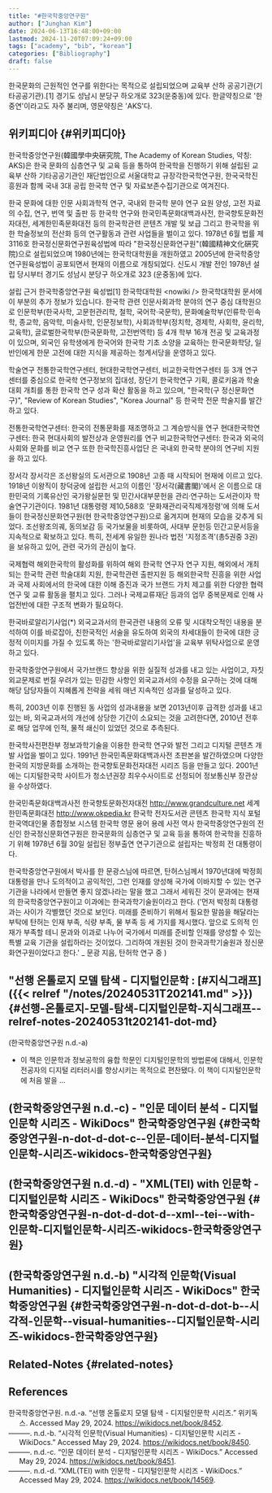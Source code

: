 ```yaml
---
title: "#한국학중앙연구원"
author: ["Junghan Kim"]
date: 2024-06-13T16:48:00+09:00
lastmod: 2024-11-20T07:09:24+09:00
tags: ["academy", "bib", "korean"]
categories: ["Bibliography"]
draft: false
---
```


한국문화의 근원적인 연구를 위한다는 목적으로 설립되었으며 교육부 산하 공공기관(기타공공기관).[1] 경기도 성남시 분당구 하오개로 323(운중동)에 있다. 한글약칭으로 '한중연'이라고도 자주 불리며, 영문약칭은 'AKS'다.


## 위키피디아 {#위키피디아}

한국학중앙연구원(韓國學中央硏究院, The Academy of Korean Studies, 약칭: AKS)은 한국 문화의 심층연구 및 교육 등을 통하여 한국학을 진행하기 위해 설립된 교육부 산하 기타공공기관인 재단법인으로 서울대학교 규장각한국학연구원, 한국국학진흥원과 함께 국내 3대 공립 한국학 연구 및 자료보존수집기관으로 여겨진다.

한국 문화에 대한 인문 사회과학적 연구, 국내외 한국학 분야 연구 요원 양성, 고전 자료의 수집, 연구, 번역 및 출판 등 한국학 연구와 한국민족문화대백과사전, 한국향토문화전자대전, 세계한민족문화대전 등의 한국학관련 콘텐츠 개발 및 보급 그리고 한국학을 위한 학술정보의 전산화 등의 연구활동과 관련 사업들을 벌이고 있다. 1978년 6월 법률 제3116호 한국정신문화연구원육성법에 따라 "한국정신문화연구원"(韓國精神文化硏究院)으로 설립되었으며 1980년에는 한국학대학원을 개원하였고 2005년에 한국학중앙연구원육성법이 공포되면서 현재의 이름으로 개칭되었다. 신도시 개발 전인 1978년 설립 당시부터 경기도 성남시 분당구 하오개로 323 (운중동)에 있다.

설립 근거 한국학중앙연구원 육성법[1] 한국학대학원 &lt;nowiki /&gt; 한국학대학원 문서에 이 부분의 추가 정보가 있습니다. 한국학 관련 인문사회과학 분야의 연구 중심 대학원으로 인문학부(한국사학, 고문헌관리학, 철학, 국어학·국문학), 문화예술학부(인류학·민속학, 종교학, 음악학, 미술사학, 인문정보학), 사회과학부(정치학, 경제학, 사회학, 윤리학, 교육학), 글로벌한국학부(한국문화학, 고전번역학) 등 4개 학부 16개 전공 및 교육과정이 있으며, 외국인 유학생에게 한국어와 한국학 기초 소양을 교육하는 한국문화학당, 일반인에게 한문 고전에 대한 지식을 제공하는 청계서당을 운영하고 있다.

학술연구 전통한국학연구센터, 현대한국학연구센터, 비교한국학연구센터 등 3개 연구 센터를 중심으로 한국학 연구정보의 집대성, 장단기 한국학연구 기획, 콜로키움과 학술대회 개최를 통한 한국학 연구 성과 확산 활동을 하고 있으며, "한국학(구 정신문화연구)", "Review of Korean Studies", "Korea Journal" 등 한국학 전문 학술지를 발간하고 있다.

전통한국학연구센터: 한국의 전통문화를 재조명하고 그 계승방식을 연구 현대한국학연구센터: 한국 현대사회의 발전상과 운영원리를 연구 비교한국학연구센터: 한국과 외국의 사회와 문화를 비교 연구 또한 한국학진흥사업단 은 국내외 한국학 분야의 연구비 지원을 하고 있다.

장서각 장서각은 조선왕실의 도서관으로 1908년 고종 때 시작되어 현재에 이르고 있다. 1918년 이왕직이 창덕궁에 설립한 서고의 이름인 '장서각(藏書閣)'에서 온 이름으로 대한민국의 기록유산인 국가왕실문헌 및 민간사대부문헌을 관리·연구하는 도서관이자 학술연구기관이다. 1981년 대통령령 제10,588호 '문화재관리국직제개정령'에 의해 도서들이 한국정신문화연구원(현 한국학중앙연구원)으로 옮겨지며 현재의 모습을 갖추게 되었다. 조선왕조의궤, 동의보감 등 국가보물을 비롯하여, 사대부 문헌등 민간고문서등을 지속적으로 확보하고 있다. 특히, 전세계 유일한 원나라 법전 '지정조격'(총5권중 3권)을 보유하고 있어, 관련 국가의 관심이 높다.

국제협력 해외한국학의 활성화를 위하여 해외 한국학 연구자 연구 지원, 해외에서 개최되는 한국학 관련 학술대회 지원, 한국학관련 출판지원 등 해외한국학 진흥을 위한 사업과 국제 사회에서의 한국에 대한 이해 증진과 국가 브랜드 가치 제고를 위한 다양한 협력 연구 및 교류 활동을 펼치고 있다. 그러나 국제교류재단 등과의 업무 중복문제로 인해 사업전반에 대한 구조적 변화가 필요하다.

한국바로알리기사업(\*) 외국교과서의 한국관련 내용의 오류 및 시대착오적인 내용을 분석하여 이를 바로잡아, 친한국적인 서술을 유도하여 외국의 차세대들이 한국에 대한 긍정적 이미지를 가질 수 있도록 하는 '한국바로알리기사업'을 교육부 위탁사업으로 운영하고 있다.

한국학중앙연구원에서 국가브랜드 향상을 위한 실질적 성과를 내고 있는 사업이고, 자칫 외교문제로 번질 우려가 있는 민감한 사항인 외국교과서의 수정을 요구하는 것에 대해 해당 담당자들이 지혜롭게 전략을 세워 매년 지속적인 성과를 달성하고 있다.

특히, 2003년 이후 진행된 동 사업의 성과내용을 보면 2013년이후 급격한 성과를 내고 있는 바, 외국교과서의 개선에 상당한 기간이 소요되는 것을 고려한다면, 2010년 전후로 해당 업무에 인적, 물적 쇄신이 있었던 것으로 추측된다.

한국학사전편찬부 정보과학기술을 이용한 한국학 연구와 발전 그리고 디지털 콘텐츠 개발 사업을 벌이고 있다. 1991년 한국민족문화대백과사전 초판본을 발간하였으며 다양한 한국의 지방문화를 소개하는 한국향토문화전자대전 시리즈 등을 만들고 있다. 2001년에는 디지털한국학 사이트가 청소년권장 최우수사이트로 선정되어 정보통신부 장관상을 수상하였다.

한국민족문화대백과사전 한국향토문화전자대전 <http://www.grandculture.net> 세계한민족문화대전 <http://www.okpedia.kr> 한국학 전자도서관 콘텐츠 한국학 지식 포털 한국역대인물 종합정보 시스템 한국학 영문 용어 용례 사전 역사 한국학중앙연구원의 전신인 한국정신문화연구원은 한국문화의 심층연구 및 교육 등을 통하여 한국학을 진흥하기 위해 1978년 6월 30일 설립된 정부출연 연구기관으로 설립자는 박정희 전 대통령이다.

한국학중앙연구원에서 박사를 한 문광스님에 따르면, 탄허스님께서 1970년대에 박정희 대통령을 만나 도의적이고 공익적인, 그런 인재를 양성해 국가에 이바지할 수 있는 연구기관을 나라에서 만들면 좋지 않겠나라는 말을 했고 그래서 세워진 것이 문과에는 현재의 한국학중앙연구원이고 이과에는 한국과학기술원이라고 한다. ('먼저 박정희 대통령과는 사이가 각별했던 것으로 보인다. 미래를 준비하기 위해서 필요한 말씀을 해달라는 부탁에 탄허는 인재 부족, 식량 부족, 물 부족 등 세 가지를 제시했다. 앞으로 도의적 인재가 부족할 테니 문과와 이과로 나누어 국가에서 미래를 준비할 인재를 양성할 수 있는 특별 교육 기관을 설립하라는 것이었다. 그리하여 개원된 것이 한국과학기술원과 정신문화연구원이었다고 한다.' _ 문광 지음, 탄허학 연구 중 )


## "선행 온톨로지 모델 탐색 - 디지털인문학 : [#지식그래프]({{< relref "/notes/20240531T202141.md" >}}) {#선행-온톨로지-모델-탐색-디지털인문학-지식그래프--relref-notes-20240531t202141-dot-md}

(한국학중앙연구원 n.d.-a)

-   이 책은 인문학과 정보공학의 융합 학문인 디지털인문학의 방법론에 대해서, 인문학 전공자의 디지털 리터러시를 향상시키는 목적으로 편찬됐다. 이 책이 디지털인문학에 처음 발을 …


## (한국학중앙연구원 n.d.-c) - "인문 데이터 분석 - 디지털인문학 시리즈 - WikiDocs" 한국학중앙연구원 {#한국학중앙연구원-n-dot-d-dot-c--인문-데이터-분석-디지털인문학-시리즈-wikidocs-한국학중앙연구원}


## (한국학중앙연구원 n.d.-d) - "XML(TEI) with 인문학 - 디지털인문학 시리즈 - WikiDocs" 한국학중앙연구원 {#한국학중앙연구원-n-dot-d-dot-d--xml--tei--with-인문학-디지털인문학-시리즈-wikidocs-한국학중앙연구원}


## (한국학중앙연구원 n.d.-b) "시각적 인문학(Visual Humanities) - 디지털인문학 시리즈 - WikiDocs" 한국학중앙연구원 {#한국학중앙연구원-n-dot-d-dot-b--시각적-인문학--visual-humanities--디지털인문학-시리즈-wikidocs-한국학중앙연구원}


## Related-Notes {#related-notes}

## References

<style>.csl-entry{text-indent: -1.5em; margin-left: 1.5em;}</style><div class="csl-bib-body">
  <div class="csl-entry">한국학중앙연구원. n.d.-a. “선행 온톨로지 모델 탐색 - 디지털인문학 시리즈.” 위키독스. Accessed May 29, 2024. <a href="https://wikidocs.net/book/8452">https://wikidocs.net/book/8452</a>.</div>
  <div class="csl-entry">———. n.d.-b. “시각적 인문학(Visual Humanities) - 디지털인문학 시리즈 - WikiDocs.” Accessed May 29, 2024. <a href="https://wikidocs.net/book/8450">https://wikidocs.net/book/8450</a>.</div>
  <div class="csl-entry">———. n.d.-c. “인문 데이터 분석 - 디지털인문학 시리즈 - WikiDocs.” Accessed May 29, 2024. <a href="https://wikidocs.net/book/8451">https://wikidocs.net/book/8451</a>.</div>
  <div class="csl-entry">———. n.d.-d. “XML(TEI) with 인문학 - 디지털인문학 시리즈 - WikiDocs.” Accessed May 29, 2024. <a href="https://wikidocs.net/book/14569">https://wikidocs.net/book/14569</a>.</div>
</div>
